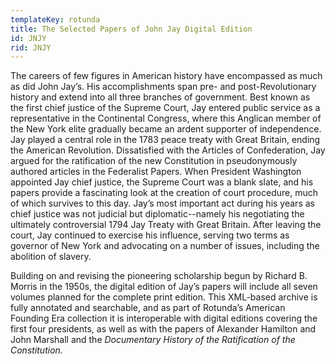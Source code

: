 ```yaml
---
templateKey: rotunda
title: The Selected Papers of John Jay Digital Edition
id: JNJY
rid: JNJY
---
```

The careers of few figures in American history have encompassed as much as did John Jay’s. His accomplishments span pre- and post-Revolutionary history and extend into all three branches of government. Best known as the first chief justice of the Supreme Court, Jay entered public service as a representative in the Continental Congress, where this Anglican member of the New York elite gradually became an ardent supporter of independence. Jay played a central role in the 1783 peace treaty with Great Britain, ending the American Revolution. Dissatisfied with the Articles of Confederation, Jay argued for the ratification of the new Constitution in pseudonymously authored articles in the Federalist Papers. When President Washington appointed Jay chief justice, the Supreme Court was a blank slate, and his papers provide a fascinating look at the creation of court procedure, much of which survives to this day. Jay’s most important act during his years as chief justice was not judicial but diplomatic--namely his negotiating the ultimately controversial 1794 Jay Treaty with Great Britain. After leaving the court, Jay continued to exercise his influence, serving two terms as governor of New York and advocating on a number of issues, including the abolition of slavery.

Building on and revising the pioneering scholarship begun by Richard B. Morris in the 1950s, the digital edition of Jay’s papers will include all seven volumes planned for the complete print edition. This XML-based archive is fully annotated and searchable, and as part of Rotunda’s American Founding Era collection it is interoperable with digital editions covering the first four presidents, as well as with the papers of Alexander Hamilton and John Marshall and the *Documentary History of the Ratification of the Constitution.*